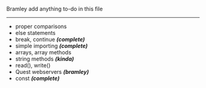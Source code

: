 Bramley add anything to-do in this file

***

- proper comparisons
- else statements
- break, continue __*(complete)*__
- simple importing __*(complete)*__
- arrays, array methods
- string methods __*(kinda)*__
- read(), write()
- Quest webservers __*(bramley)*__
- const __*(complete)*__